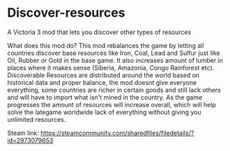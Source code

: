 # Discover-resources
A Victoria 3 mod that lets you discover other types of resources

What does this mod do?
This mod rebalances the game by letting all countries discover base resources like Iron, Coal, Lead and Sulfur just like Oil, Rubber or Gold in the base game.
It also increases amount of lumber in places where it makes sense (Siberia, Amazonia, Congo Rainforest etc).
Discoverable Resources are distributed around the world based on historical data and proper balance, the mod doesnt give everyone everything, some countries are richer in certain goods and still lack others and will have to import what isn't mined in the country.
As the game progresses the amount of resources will increase overall, which will help solve the lategame worldwide lack of everything without giving you unlimited resources.

Steam link:
https://steamcommunity.com/sharedfiles/filedetails/?id=2973079653
